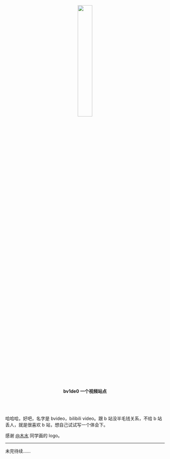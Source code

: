 <div align=center>
  <img src="https://i.loli.net/2019/08/07/ztiWr6HgLje3bGP.png" width="30%"/>
  <br><br>
  <h4>bv1de0 一个视频站点</h4>
  <br><br>
</div>






哈哈哈，好吧，名字是 bvideo，bilibili video。跟 b 站没半毛钱关系，不给 b 站丢人，就是很喜欢 b 站，想自己试试写一个体会下。

感谢 [@木水](没有链接) 同学画的 logo。

---

未完待续……
